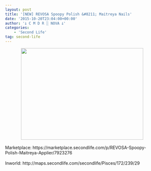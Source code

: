 ```yaml
---
layout: post
title: '[NEW] REVOSA Spoopy Polish &#8211; Maitreya Nails'
date: '2015-10-20T23:04:00+00:00'
author: '𐕣 C M D R ░ NOVA 𐕣'
categories:
    - 'Second Life'
tag: second-life
---
```


<div style="clear: both; text-align: center;">
<a href="http://cmdr-nova.online/wp-content/uploads/2015/10/spoopypolishad.png" style="margin-left: 1em; margin-right: 1em;"><img border="0" height="300" src="http://cmdr-nova.online/wp-content/uploads/2015/10/spoopypolishad-300x225.png" width="400" /></a></div>
<br />
Marketplace: https://marketplace.secondlife.com/p/REVOSA-Spoopy-Polish-Maitreya-Applier/7923276<br />
<br />
Inworld: http://maps.secondlife.com/secondlife/Pisces/172/239/29